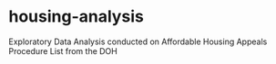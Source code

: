 # housing-analysis
Exploratory Data Analysis conducted on Affordable Housing Appeals Procedure List from the DOH
